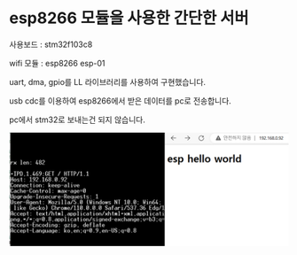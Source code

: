# esp8266 모듈을 사용한 간단한 서버

사용보드 : stm32f103c8

wifi 모듈 : esp8266 esp-01

uart, dma, gpio를 LL 라이브러리를 사용하여 구현했습니다.

usb cdc를 이용하여 esp8266에서 받은 데이터를 pc로 전송합니다.

pc에서 stm32로 보내는건 되지 않습니다.

<img src="picture.png">